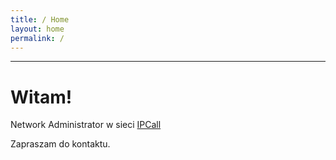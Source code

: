 ```yaml
---
title: / Home
layout: home
permalink: /
---
```

---

# Witam!
Network Administrator w sieci [IPCall ](https://ipcall.pl)

Zapraszam do kontaktu.
